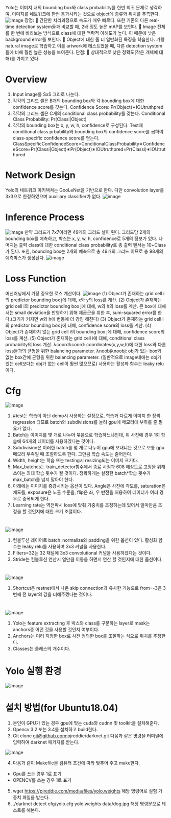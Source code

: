 Yolo는 이미지 내의 bounding box와 class probability를 한번 회귀 문제로 생각하여, 이미지를 네트워크에 한번 통과시키는 것으로 object에 종류와 위치를 추측한다. 
![image](https://user-images.githubusercontent.com/61510837/113558003-df625d80-9639-11eb-8e1b-0240782d1bdf.png)
장점:
	간단한 처리과정으로 속도가 매우 빠르다. 또한 기존의 다른 real-time detection system들과 비교할 때, 2배 정도 높은 mAP를 보인다.
	Image 전체를 한 번에 바라보는 방식으로 class에 대한 맥락적 이해도가 높다. 이 때문에 낮은 background error를 보인다.
	Object에 대한 좀 더 일반화된 특징을 학습한다. 가령 natural image로 학습하고 이를 artwork에 테스트했을 때, 다른 detection system들에 비해 훨씬 높은 성능을 보여준다.
단점:
	상대적으로 낮은 정확도(작은 개체에 대해)를 가지고 있다.
# Overview
1.	Input image를 SxS 그리로 나눈다.
2.	각각의 그리드 셀은 B개의 bounding box와 각 bounding box에 대한 confidence score를 갖는다.
Confidence Score: Pr(Object)∗IOUtruthpred
3.	각각의 그리드 셀은 C개의 conditional class probability를 갖는다.
Conditional Class Probability: Pr(Classi|Object)
4.	각각의 bounding box는 x, y, w, h, confidence로 구성된다.
Test때 conditional class prbability와 bounding box의 confidence score를 곱하여 class-specific confidence score를 얻는다.
ClassSpecificConfidenceScore=ConditionalClassProbability∗ConfidenceScore=Pr(Classi|Object)∗Pr(Object)∗IOUtruthpred=Pr(Classi)∗IOUtruthpred
# Network Design
Yolo의 네트워크 아키텍쳐는 GooLeNet을 기반으로 한다. 다만 convolution layer를 3x3으로 한정하였으며 auxiliary classifier가 없다.
![image](https://user-images.githubusercontent.com/61510837/113558051-f608b480-9639-11eb-9475-061053d605a0.png)
# Inference Process
![image](https://user-images.githubusercontent.com/61510837/113558072-fdc85900-9639-11eb-9ed2-c04f48d2f976.png)
만약 그리드가 7x7이라면 49개의 그리드 셀이 된다. 그리드당 2개의 bounding box를 예측하고, 박스는 x, y, w, h, confidence로 5개의 정보가 있다. 나머지는 출력 class에 대한 conditional class probability로 총 출력 텐서는 10+Class 가 된다.
또한, bounding box는 2개의 예측으로 총 49개의 그리드 이므로 총 98개의 예측박스가 생성된다.
![image](https://user-images.githubusercontent.com/61510837/113558090-03be3a00-963a-11eb-86cb-595cd7148df9.png)
# Loss Function
머신러닝에서 가장 중요한 로스 계산이다.
![image](https://user-images.githubusercontent.com/61510837/113558123-0de03880-963a-11eb-8b51-19f002e1113e.png)
(1)	Object가 존재하는 grid cell i의 predictor bounding box j에 대해, x와 y의 loss를 계산.
(2)	Object가 존재하는 grid cell i의 predictor bounding box j에 대해, w와 h의 loss를 계산. 큰 box에 대해서는 small deviation을 반영하기 위해 제곱근을 취한 후, sum-squared error를 한다.(크기가 커지면 w와 h에 변동에 더 강인 해진다)
(3)	Object가 존재하는 grid cell i의 predictor bounding box j에 대해, confidence score의 loss를 계산.
(4)	Object가 존재하지 않는 grid cell i의 bounding box j에 대해, confidence score의 loss를 계산.
  (5) Object가 존재하는 grid cell i에 대해, conditional class probability의 loss 계산.
λcoordλcoord: coordinates(x,y,w,h)에 대한 loss와 다른 loss들과의 균형을 위한 balancing parameter.
λnoobjλnoobj: obj가 있는 box와 없는 box간에 균형을 위한 balancing parameter. (일반적으로 image내에는 obj가 있는 cell보다는 obj가 없는 cell이 훨씬 많으므로)
사용하는 활성화 함수는 leaky relu이다.
# Cfg
![image](https://user-images.githubusercontent.com/61510837/113558181-27818000-963a-11eb-86f4-26131fe5db3e.png)
1.	#test는 학습이 아닌 demo시 사용하는 설정으로, 학습과 다르게 이미지 한 장씩 regression 되므로 batch와 subdivisions를 늘려 gpu에 메모리에 부하를 줄 필요가 없다. 
2.	Batch는 이미지를 몇 개로 나누어 묶음으로 학습하느냐인데, 위 사진에 경우 1회 학습에 64개의 데이터를 사용하겠다는 것이다.
3.	Subdivision은 이러한 batch를 몇 개로 나누어 gpu에 보내냐는 것으로 보통 gpu 메모리 부족일 때 조절하도록 한다. 그만큼 학습 속도는 줄어든다.
4.	Width, height는 학습 또는 testing시 resizing되는 이미지 크기다.
5.	Max_batches는 train_detector함수에서 종료 시점과 608 해상도로 고정을 위해 쓰이는 최대 학습 횟수가 될 것이다. 정확하게는 설정한 batch*학습 횟수가 max_batch를 넘지 말아야 한다.
6.	아래에는 이미지를 증강시키는 옵션이 있다. Angle은 사진에 각도를, saturation은 채도를, exposure은 노출 수준을, flip은 좌, 우 반전을 허용하여 데이터가 여러 경우로 증폭되게 한다.
7.	Learning rate는 역전파시 loss에 맞춰 가중치를 조정하는데 있어서 얼마만큼 조정을 할 것인지에 대한 크기 조절이다.
#
![image](https://user-images.githubusercontent.com/61510837/113558205-30725180-963a-11eb-85e8-e3d61097eda4.png)
1.	컨볼루션 레이어로 batch_normalize와 padding을 위한 옵션이 있다. 활성화 함수는 leaky relu를 사용하며 3x3 커널을 사용한다.
2.	Filters=32는 32 채널에 3x3 convolutional 커널을 사용하겠다는 것이다.
3.	Stride는 컨볼루션 연산시 얼만큼 이동을 하면서 연산 할 것인지에 대한 옵션이다.
#
![image](https://user-images.githubusercontent.com/61510837/113558220-3700c900-963a-11eb-81fc-42e9d270dff1.png)
1.	Shortcut은 restnet에서 나온 skip connection과 유사한 기능으로 from=-3은 3번째 전 layer의 값을 더해주겠다는 것이다.
#
![image](https://user-images.githubusercontent.com/61510837/113558241-41bb5e00-963a-11eb-94a9-147b701174bc.png)
1.	Yolo는 feature extracting 후 박스와 class를 구분하는 layer로 mask는 anchors중 어떤 것을 사용할 것인지 여부이다.
2.	Anchors는 미리 지정한 box로 사전 정의한 box를 조절하는 식으로 위치를 추정한다.
3.	Classes는 클래스의 개수이다.
# Yolo 실행 환경
![image](https://user-images.githubusercontent.com/61510837/113558269-4e3fb680-963a-11eb-9b7f-d245351975f6.png)
# 설치 방법(for Ubuntu18.04)
1.	본인이 GPU가 있는 경우 gpu에 맞는 cuda와 cudnn 및 toolkit을 설치해준다.
2.	Opencv 3.2 또는 3.4를 설치하고 build한다.
3.	Git clone git@github.com:pjreddie/darknet.git 다음과 같은 명령을 터미널에 입력하여 darknet 패키지를 받는다.

![image](https://user-images.githubusercontent.com/61510837/113558299-5dbeff80-963a-11eb-940d-7e0ed93d8f65.png)

4.	다음과 같이 Makefile을 컴퓨터 조건에 따라 맞추어 주고 make한다.
- Gpu를 쓰는 경우 1로 표기
- OPENCV를 쓰는 경우 1로 표기
5. wget https://pjreddie.com/media/files/yolo.weights 해당 명령어로 실험 가중치 파일을 받는다.
6. ./darknet detect cfg/yolo.cfg yolo.weights data/dog.jpg 해당 명령문으로 테스트를 해본다.


